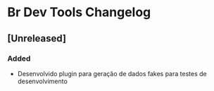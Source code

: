 <!-- Keep a Changelog guide -> https://keepachangelog.com -->

# Br Dev Tools Changelog

## [Unreleased]
### Added
- Desenvolvido plugin para geração de dados fakes para testes de desenvolvimento
